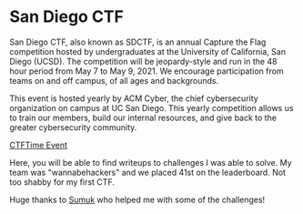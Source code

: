 # San Diego CTF

San Diego CTF, also known as SDCTF, is an annual Capture the Flag competition hosted by undergraduates at the University of California, San Diego (UCSD). The competition will be jeopardy-style and run in the 48 hour period from May 7 to May 9, 2021. We encourage participation from teams on and off campus, of all ages and backgrounds.

This event is hosted yearly by ACM Cyber, the chief cybersecurity organization on campus at UC San Diego. This yearly competition allows us to train our members, build our internal resources, and give back to the greater cybersecurity community.

[CTFTime Event](https://ctftime.org/event/1255)

Here, you will be able to find writeups to challenges I was able to solve. My team was "wannabehackers" and we placed 41st on the leaderboard. Not too shabby for my first CTF.

Huge thanks to [Sumuk](https://github.com/sumukshashidhar) who helped me with some of the challenges!
